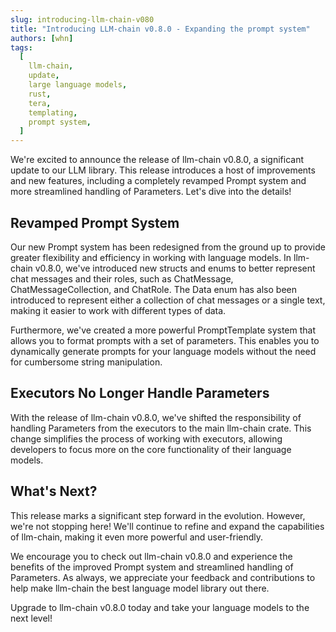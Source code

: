 ```yaml
---
slug: introducing-llm-chain-v080
title: "Introducing LLM-chain v0.8.0 - Expanding the prompt system"
authors: [whn]
tags:
  [
    llm-chain,
    update,
    large language models,
    rust,
    tera,
    templating,
    prompt system,
  ]
---
```


We're excited to announce the release of llm-chain v0.8.0, a significant update to our LLM library. This release introduces a host of improvements and new features, including a completely revamped Prompt system and more streamlined handling of Parameters. Let's dive into the details!

## Revamped Prompt System

Our new Prompt system has been redesigned from the ground up to provide greater flexibility and efficiency in working with language models. In llm-chain v0.8.0, we've introduced new structs and enums to better represent chat messages and their roles, such as ChatMessage, ChatMessageCollection, and ChatRole. The Data enum has also been introduced to represent either a collection of chat messages or a single text, making it easier to work with different types of data.

Furthermore, we've created a more powerful PromptTemplate system that allows you to format prompts with a set of parameters. This enables you to dynamically generate prompts for your language models without the need for cumbersome string manipulation.

## Executors No Longer Handle Parameters

With the release of llm-chain v0.8.0, we've shifted the responsibility of handling Parameters from the executors to the main llm-chain crate. This change simplifies the process of working with executors, allowing developers to focus more on the core functionality of their language models.

## What's Next?

This release marks a significant step forward in the evolution. However, we're not stopping here! We'll continue to refine and expand the capabilities of llm-chain, making it even more powerful and user-friendly.

We encourage you to check out llm-chain v0.8.0 and experience the benefits of the improved Prompt system and streamlined handling of Parameters. As always, we appreciate your feedback and contributions to help make llm-chain the best language model library out there.

Upgrade to llm-chain v0.8.0 today and take your language models to the next level!
